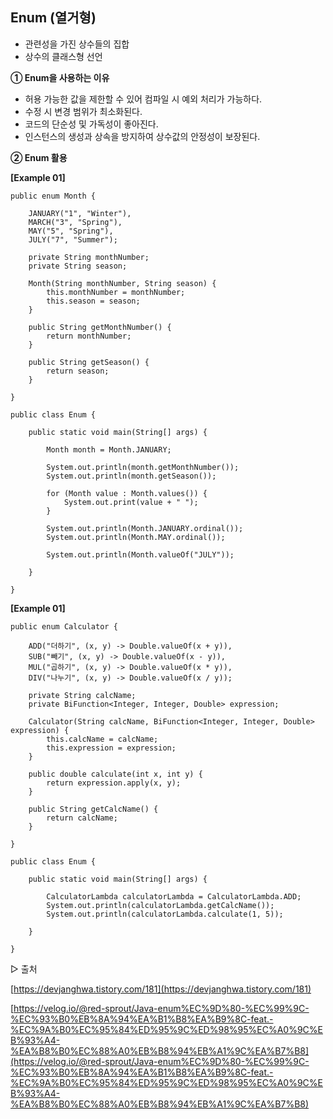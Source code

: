 ## **Enum (열거형)**

-   관련성을 가진 상수들의 집합
-   상수의 클래스형 선언

**① Enum을 사용하는 이유**

-   허용 가능한 값을 제한할 수 있어 컴파일 시 예외 처리가 가능하다.
-   수정 시 변경 범위가 최소화된다.
-   코드의 단순성 및 가독성이 좋아진다.
-   인스턴스의 생성과 상속을 방지하여 상수값의 안정성이 보장된다.

**② Enum 활용**

**\[Example 01\]**

```
public enum Month {

    JANUARY("1", "Winter"),
    MARCH("3", "Spring"),
    MAY("5", "Spring"),
    JULY("7", "Summer");

    private String monthNumber;
    private String season;

    Month(String monthNumber, String season) {
        this.monthNumber = monthNumber;
        this.season = season;
    }

    public String getMonthNumber() {
        return monthNumber;
    }

    public String getSeason() {
        return season;
    }

}
```

```
public class Enum {

    public static void main(String[] args) {

        Month month = Month.JANUARY;

        System.out.println(month.getMonthNumber());
        System.out.println(month.getSeason());

        for (Month value : Month.values()) {
            System.out.print(value + " ");
        }

        System.out.println(Month.JANUARY.ordinal());
        System.out.println(Month.MAY.ordinal());

        System.out.println(Month.valueOf("JULY"));

    }

}
```

**\[Example 01\]**

```
public enum Calculator {

    ADD("더하기", (x, y) -> Double.valueOf(x + y)),
    SUB("빼기", (x, y) -> Double.valueOf(x - y)),
    MUL("곱하기", (x, y) -> Double.valueOf(x * y)),
    DIV("나누기", (x, y) -> Double.valueOf(x / y));

    private String calcName;
    private BiFunction<Integer, Integer, Double> expression;

    Calculator(String calcName, BiFunction<Integer, Integer, Double> expression) {
        this.calcName = calcName;
        this.expression = expression;
    }

    public double calculate(int x, int y) {
        return expression.apply(x, y);
    }

    public String getCalcName() {
        return calcName;
    }

}
```

```
public class Enum {

    public static void main(String[] args) {

        CalculatorLambda calculatorLambda = CalculatorLambda.ADD;
        System.out.println(calculatorLambda.getCalcName());
        System.out.println(calculatorLambda.calculate(1, 5));

    }

}
```

▷ 출처

[https://devjanghwa.tistory.com/181](https://devjanghwa.tistory.com/181)

[https://velog.io/@red-sprout/Java-enum%EC%9D%80-%EC%99%9C-%EC%93%B0%EB%8A%94%EA%B1%B8%EA%B9%8C-feat.-%EC%9A%B0%EC%95%84%ED%95%9C%ED%98%95%EC%A0%9C%EB%93%A4-%EA%B8%B0%EC%88%A0%EB%B8%94%EB%A1%9C%EA%B7%B8](https://velog.io/@red-sprout/Java-enum%EC%9D%80-%EC%99%9C-%EC%93%B0%EB%8A%94%EA%B1%B8%EA%B9%8C-feat.-%EC%9A%B0%EC%95%84%ED%95%9C%ED%98%95%EC%A0%9C%EB%93%A4-%EA%B8%B0%EC%88%A0%EB%B8%94%EB%A1%9C%EA%B7%B8)